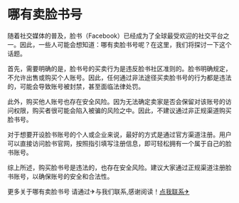 # 哪有卖脸书号

随着社交媒体的普及，脸书（Facebook）已经成为了全球最受欢迎的社交平台之一。因此，一些人可能会想知道：哪有卖脸书号呢？在这里，我们将探讨一下这个话题。

首先，需要明确的是，脸书号的买卖行为是违反脸书社区准则的。脸书明确规定，不允许出售或购买个人账号。因此，任何通过非法途径买卖脸书号的行为都是违法的，可能会导致账号被封禁，甚至面临法律处罚。

此外，购买他人账号也存在安全风险。因为无法确定卖家是否会保留对该账号的访问权限，购买者很可能会陷入被骗的风险之中。因此，不建议通过非正规渠道购买脸书号。

对于想要开设脸书账号的个人或企业来说，最好的方式是通过官方渠道注册。用户可以直接访问脸书官网，按照指引填写注册信息，即可轻松拥有一个属于自己的脸书账号。

综上所述，购买脸书号是违法的，也存在安全风险。建议大家通过正规渠道注册脸书账号，以确保账号的安全和合法性。

更多关于哪有卖脸书号 请通过✈与我们联系,感谢阅读！[点我联系✈](https://go.k02.cc)